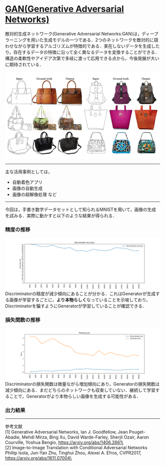 # [GAN(Generative Adversarial Networks)](https://arxiv.org/abs/1406.2661)
敵対的生成ネットワーク(Generative Adversarial Networks:GAN)は，ディープラーニングを用いた生成モデルの一つである．2つのネットワークを敵対的に競わせながら学習するアルゴリズムが特徴的である．実在しないデータを生成したり，存在するデータの特徴に沿って全く異なるデータを変換することができる．
構造の柔軟性やアイデア次第で多岐に渡って応用できる点から，今後発展が大いに期待されている．

![line2img](./images/line2img.PNG)

---
主な活用事例としては，
- 自動着色アプリ
- 画像の自動生成
- 画像の超解像処理 など

---
今回は，手書き数字データセットとして知られるMNISTを用いて，画像の生成を試みる．実際に動かすと以下のような結果が得られる．
### 精度の推移
![gan_acc](./images/gan_acc.png)
Discriminatorの精度が減少傾向にあることが分かる．これはGeneratorが生成する画像が学習するごとに，**より本物らしく**なっていることを示唆しており，Discriminatorを騙すようにGeneratorが学習していることが確認できる．

### 損失関数の推移
![gan_loss](./images/gan_loss.png)
Discriminatorの損失関数は微量ながら増加傾向にあり，Generatorの損失関数は減少傾向にある．まだどちらのネットワークも収束していない．継続して学習することで，Generatorがより本物らしい画像を生成する可能性がある．

### 出力結果
---
参考文献\
[1] Generative Adversarial Networks, Ian J. Goodfellow, Jean Pouget-Abadie, Mehdi Mirza, Bing Xu, David Warde-Farley, Sherjil Ozair, Aaron Courville, Yoshua Bengio, 
https://arxiv.org/abs/1406.2661\  
[2] Image-to-Image Translation with Conditional Adversarial Networks
Phillip Isola, Jun-Yan Zhu, Tinghui Zhou, Alexei A. Efros, CVPR2017, https://arxiv.org/abs/1611.07004\